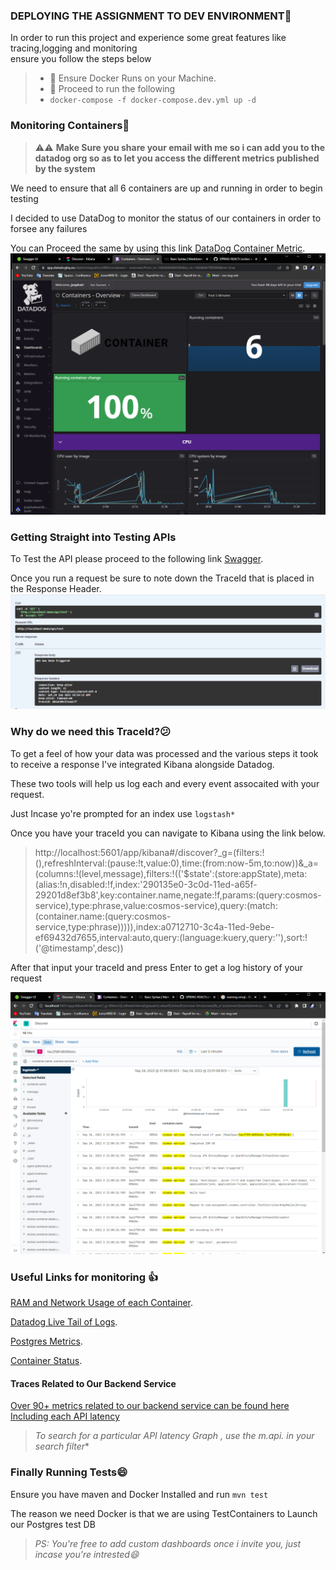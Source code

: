 ### DEPLOYING THE ASSIGNMENT TO DEV ENVIRONMENT🎉️

<p>In order to run this project and experience some great features like tracing,logging and monitoring <br>
ensure you follow the steps below </p>

> * 🌟 Ensure Docker Runs on your Machine.
> * 🌟 Proceed to run the following
> * ``docker-compose -f docker-compose.dev.yml up -d``

### Monitoring Containers👀️

> <p>⚠️⚠️ <b>Make Sure you share your email with me so i can add you to the datadog org so as to let you access the different metrics published by the system</b>️</p>

<p>We need to ensure that all 6 containers are up and running in order to begin testing</p>
<p>I decided to use DataDog to monitor the status of our containers in order to forsee any failures</p>

You can Proceed the same by using this link [DataDog Container Metric](https://app.datadoghq.eu/dash/integration/488/containers---overview?from_ts=1664044941581&to_ts=1664045241581&live=true).
![DataDog Container Check](./images/Running_Container.PNG)

### Getting Straight into Testing APIs

To Test the API please proceed to the following link [Swagger](http://localhost:8443/swagger-ui/index.html).

Once you run a request be sure to note down the TraceId that is placed in the Response Header.
![TraceID](./images/traceId.PNG)

### Why do we need this TraceId?😕

To get a feel of how your data was processed and the various steps it took to receive a response
I've integrated Kibana  alongside Datadog.

These two tools will help us log each and every event assocaited with your request.

Just Incase yo're prompted for an index use ``logstash*``

Once you have your traceId you can navigate to Kibana using the link below.

> http://localhost:5601/app/kibana#/discover?_g=(filters:!(),refreshInterval:(pause:!t,value:0),time:(from:now-5m,to:now))&_a=(columns:!(level,message),filters:!(('$state':(store:appState),meta:(alias:!n,disabled:!f,index:'290135e0-3c0d-11ed-a65f-29201d8ef3b8',key:container.name,negate:!f,params:(query:cosmos-service),type:phrase,value:cosmos-service),query:(match:(container.name:(query:cosmos-service,type:phrase))))),index:a0712710-3c4a-11ed-9ebe-ef69432d7655,interval:auto,query:(language:kuery,query:''),sort:!('@timestamp',desc))

After that input your traceId and press Enter to get a log history of your request

![Kibana](./images/Kibana.PNG)

### Useful Links for monitoring 👍

[RAM and Network Usage of each Container](https://app.datadoghq.eu/dash/integration/488/containers---overview?from_ts=1664045854577&to_ts=1664046154577&live=true).

[Datadog Live Tail of Logs](https://app.datadoghq.eu/logs/livetail).

[Postgres Metrics](https://app.datadoghq.eu/dash/integration/58/postgres---metrics?from_ts=1664042813624&to_ts=1664046413624&live=true).

[Container Status](https://app.datadoghq.eu/containers).

#### Traces Related to Our Backend Service

[Over 90+ metrics related to our backend service can be found here Including each API latency](https://app.datadoghq.eu/metric/summary?p=2&tags=application%3Acosmos-backend%2Cenv%3Ajava-dev)

> **To search for a particular API latency Graph , use the m.api.* in your search filter**

### Finally Running Tests😄

Ensure you have maven and Docker Installed and run
``mvn test``

The reason we need Docker is that we are using TestContainers to Launch our Postgres test DB

> *PS: You're free to add custom dashboards once i invite you, just incase you're intrested😄*